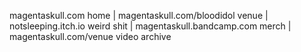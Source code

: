 magentaskull.com home |
magentaskull.com/bloodidol venue |
notsleeping.itch.io weird shit |
magentaskull.bandcamp.com merch | magentaskull.com/venue video archive
